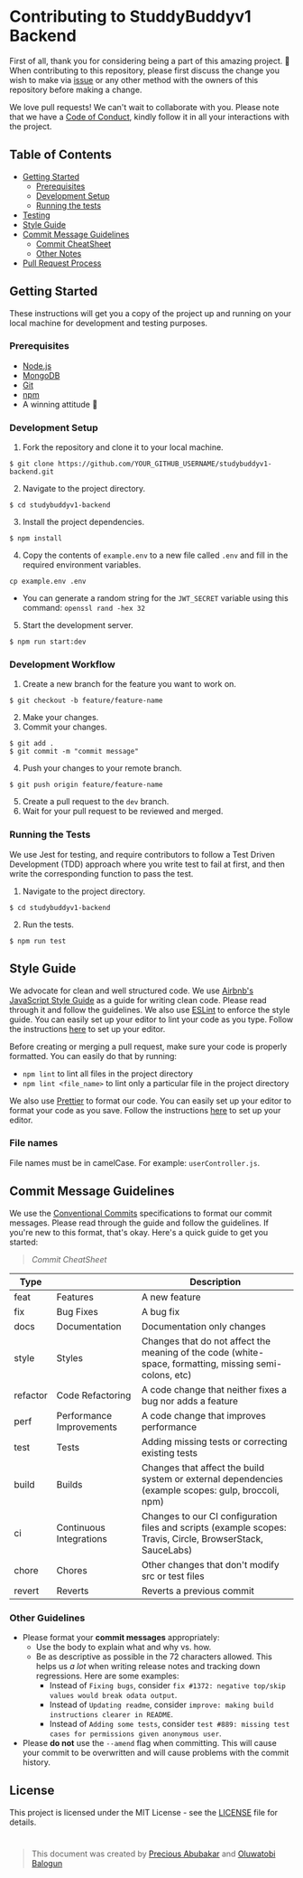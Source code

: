 # Contributing to StuddyBuddyv1 Backend

First of all, thank you for considering being a part of this amazing project. 🤩 When contributing to this repository, please first discuss the change you wish to make via [issue](https://github.com/StudyBuddyv1/studybuddyv1-backend/issues) or any other method with the owners of this repository before making a change.

We love pull requests! We can't wait to collaborate with you. Please note that we have a [Code of Conduct](/CODE_OF_CONDUCT.md), kindly follow it in all your interactions with the project.

## Table of Contents

- [Getting Started](#getting-started)
  - [Prerequisites](#prerequisites)
  - [Development Setup](#development-setup)
  - [Running the tests](#running-the-tests)
- [Testing](#testing)
- [Style Guide](#style-guide)
- [Commit Message Guidelines](#commit-message-guidelines)
  - [Commit CheatSheet](#commit-cheatsheet)
  - [Other Notes](#other-notes)
- [Pull Request Process](#pull-request-process)

## Getting Started

These instructions will get you a copy of the project up and running on your local machine for development and testing purposes.

### Prerequisites

- [Node.js](https://nodejs.org/en/download/)
- [MongoDB](https://docs.mongodb.com/manual/installation/)
- [Git](https://git-scm.com/downloads)
- [npm](https://www.npmjs.com/get-npm)
- A winning attitude 🤩

### Development Setup

1. Fork the repository and clone it to your local machine.

```
$ git clone https://github.com/YOUR_GITHUB_USERNAME/studybuddyv1-backend.git
```

2. Navigate to the project directory.

```
$ cd studybuddyv1-backend
```

3. Install the project dependencies.

```
$ npm install
```

4. Copy the contents of `example.env` to a new file called `.env` and fill in the required environment variables.

```
cp example.env .env
```

- You can generate a random string for the `JWT_SECRET` variable using this command: `openssl rand -hex 32`

5. Start the development server.

```
$ npm run start:dev
```

### Development Workflow

1. Create a new branch for the feature you want to work on.

```
$ git checkout -b feature/feature-name
```

2. Make your changes.
3. Commit your changes.

```
$ git add .
$ git commit -m "commit message"
```

4. Push your changes to your remote branch.

```
$ git push origin feature/feature-name
```

5. Create a pull request to the `dev` branch.
6. Wait for your pull request to be reviewed and merged.

### Running the Tests

We use Jest for testing, and require contributors to follow a Test Driven Development (TDD) approach where you write test to fail at first, and then write the corresponding function to pass the test.

1. Navigate to the project directory.

```
$ cd studybuddyv1-backend
```

2. Run the tests.

```
$ npm run test
```

## Style Guide

We advocate for clean and well structured code. We use [Airbnb's JavaScript Style Guide](https://airbnb.io/javascript/) as a guide for writing clean code. Please read through it and follow the guidelines. We also use [ESLint](https://eslint.org/) to enforce the style guide. You can easily set up your editor to lint your code as you type. Follow the instructions [here](https://eslint.org/docs/user-guide/integrations) to set up your editor.

Before creating or merging a pull request, make sure your code is properly formatted. You can easily do that by running:

- `npm lint` to lint all files in the project directory
- `npm lint <file_name>` to lint only a particular file in the project directory

We also use [Prettier](https://prettier.io/) to format our code. You can easily set up your editor to format your code as you save. Follow the instructions [here](https://prettier.io/docs/en/editors.html) to set up your editor.

### File names

File names must be in camelCase. For example: `userController.js`.

## Commit Message Guidelines

We use the [Conventional Commits](https://www.conventionalcommits.org/en/v1.0.0/) specifications to format our commit messages. Please read through the guide and follow the guidelines. If you're new to this format, that's okay. Here's a quick guide to get you started:

> _Commit CheatSheet_

| Type     |                          | Description                                                                                                 |
| -------- | ------------------------ | ----------------------------------------------------------------------------------------------------------- |
| feat     | Features                 | A new feature                                                                                               |
| fix      | Bug Fixes                | A bug fix                                                                                                   |
| docs     | Documentation            | Documentation only changes                                                                                  |
| style    | Styles                   | Changes that do not affect the meaning of the code (white-space, formatting, missing semi-colons, etc)      |
| refactor | Code Refactoring         | A code change that neither fixes a bug nor adds a feature                                                   |
| perf     | Performance Improvements | A code change that improves performance                                                                     |
| test     | Tests                    | Adding missing tests or correcting existing tests                                                           |
| build    | Builds                   | Changes that affect the build system or external dependencies (example scopes: gulp, broccoli, npm)         |
| ci       | Continuous Integrations  | Changes to our CI configuration files and scripts (example scopes: Travis, Circle, BrowserStack, SauceLabs) |
| chore    | Chores                   | Other changes that don't modify src or test files                                                           |
| revert   | Reverts                  | Reverts a previous commit                                                                                   |

### Other Guidelines

- Please format your **commit messages** appropriately:
  - Use the body to explain what and why vs. how.
  - Be as descriptive as possible in the 72 characters allowed. This helps us _a lot_ when writing release notes and tracking down regressions. Here are some examples:
    - Instead of `Fixing bugs`, consider `fix #1372: negative top/skip values would break odata output`.
    - Instead of `Updating readme`, consider `improve: making build instructions clearer in README`.
    - Instead of `Adding some tests`, consider `test #889: missing test cases for permissions given anonymous user`.
- Please **do not** use the `--amend` flag when committing. This will cause your commit to be overwritten and will cause problems with the commit history.

## License

This project is licensed under the MIT License - see the [LICENSE](/LICENSE) file for details.

#

> This document was created by [Precious Abubakar](https://github.com/misspee007) and [Oluwatobi Balogun](https://github.com/tobisupreme)
